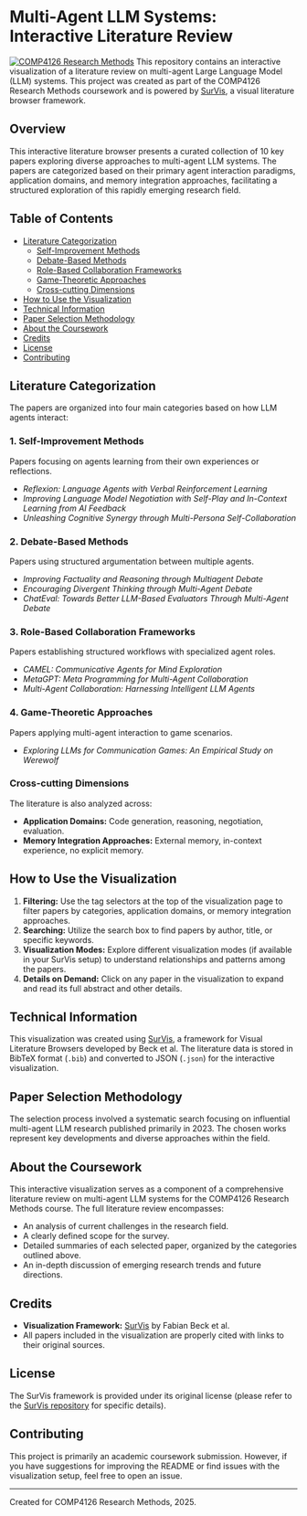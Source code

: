 # Multi-Agent LLM Systems: Interactive Literature Review

[![COMP4126 Research Methods](https://img.shields.io/badge/Course-COMP4126_Research_Methods-blue)](https://www.example.com/course_link) This repository contains an interactive visualization of a literature review on multi-agent Large Language Model (LLM) systems. This project was created as part of the COMP4126 Research Methods coursework and is powered by [SurVis](https://github.com/fabian-beck/survis), a visual literature browser framework.

## Overview

This interactive literature browser presents a curated collection of 10 key papers exploring diverse approaches to multi-agent LLM systems. The papers are categorized based on their primary agent interaction paradigms, application domains, and memory integration approaches, facilitating a structured exploration of this rapidly emerging research field.

## Table of Contents

- [Literature Categorization](#literature-categorization)
  - [Self-Improvement Methods](#self-improvement-methods)
  - [Debate-Based Methods](#debate-based-methods)
  - [Role-Based Collaboration Frameworks](#role-based-collaboration-frameworks)
  - [Game-Theoretic Approaches](#game-theoretic-approaches)
  - [Cross-cutting Dimensions](#cross-cutting-dimensions)
- [How to Use the Visualization](#how-to-use-the-visualization)
- [Technical Information](#technical-information)
- [Paper Selection Methodology](#paper-selection-methodology)
- [About the Coursework](#about-the-coursework)
- [Credits](#credits)
- [License](#license)
- [Contributing](#contributing)

## Literature Categorization

The papers are organized into four main categories based on how LLM agents interact:

### 1. Self-Improvement Methods
Papers focusing on agents learning from their own experiences or reflections.
* *Reflexion: Language Agents with Verbal Reinforcement Learning*
* *Improving Language Model Negotiation with Self-Play and In-Context Learning from AI Feedback*
* *Unleashing Cognitive Synergy through Multi-Persona Self-Collaboration*

### 2. Debate-Based Methods
Papers using structured argumentation between multiple agents.
* *Improving Factuality and Reasoning through Multiagent Debate*
* *Encouraging Divergent Thinking through Multi-Agent Debate*
* *ChatEval: Towards Better LLM-Based Evaluators Through Multi-Agent Debate*

### 3. Role-Based Collaboration Frameworks
Papers establishing structured workflows with specialized agent roles.
* *CAMEL: Communicative Agents for Mind Exploration*
* *MetaGPT: Meta Programming for Multi-Agent Collaboration*
* *Multi-Agent Collaboration: Harnessing Intelligent LLM Agents*

### 4. Game-Theoretic Approaches
Papers applying multi-agent interaction to game scenarios.
* *Exploring LLMs for Communication Games: An Empirical Study on Werewolf*

### Cross-cutting Dimensions
The literature is also analyzed across:
* **Application Domains:** Code generation, reasoning, negotiation, evaluation.
* **Memory Integration Approaches:** External memory, in-context experience, no explicit memory.

## How to Use the Visualization

1.  **Filtering:** Use the tag selectors at the top of the visualization page to filter papers by categories, application domains, or memory integration approaches.
2.  **Searching:** Utilize the search box to find papers by author, title, or specific keywords.
3.  **Visualization Modes:** Explore different visualization modes (if available in your SurVis setup) to understand relationships and patterns among the papers.
4.  **Details on Demand:** Click on any paper in the visualization to expand and read its full abstract and other details.

## Technical Information

This visualization was created using [SurVis](https://github.com/fabian-beck/survis), a framework for Visual Literature Browsers developed by Beck et al. The literature data is stored in BibTeX format (`.bib`) and converted to JSON (`.json`) for the interactive visualization.

## Paper Selection Methodology

The selection process involved a systematic search focusing on influential multi-agent LLM research published primarily in 2023. The chosen works represent key developments and diverse approaches within the field.

## About the Coursework

This interactive visualization serves as a component of a comprehensive literature review on multi-agent LLM systems for the COMP4126 Research Methods course. The full literature review encompasses:

* An analysis of current challenges in the research field.
* A clearly defined scope for the survey.
* Detailed summaries of each selected paper, organized by the categories outlined above.
* An in-depth discussion of emerging research trends and future directions.

## Credits

* **Visualization Framework:** [SurVis](https://github.com/fabian-beck/survis) by Fabian Beck et al.
* All papers included in the visualization are properly cited with links to their original sources.

## License

The SurVis framework is provided under its original license (please refer to the [SurVis repository](https://github.com/fabian-beck/survis) for specific details).

## Contributing

This project is primarily an academic coursework submission. However, if you have suggestions for improving the README or find issues with the visualization setup, feel free to open an issue.

---

Created for COMP4126 Research Methods, 2025.
